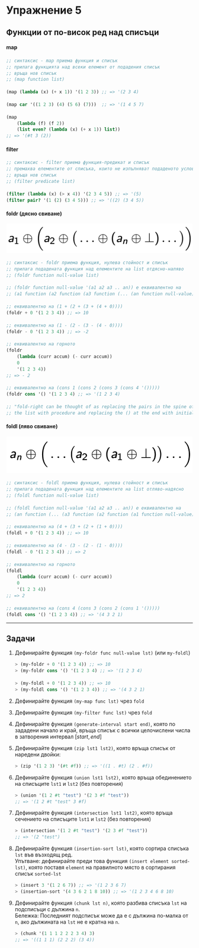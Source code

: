 # Упражнение 5

## Функции от по-висок ред над списъци

#### map

```scheme
;; синтаксис - map приема функция и списък
;; прилага функцията над всеки елемент от подадения списък
;; връща нов списък
;; (map function list)

(map (lambda (x) (+ x 1)) '(1 2 3)) ;; => '(2 3 4)

(map car '((1 2 3) (4) (5 6) (7)))  ;; => '(1 4 5 7)

(map
    (lambda (f) (f 2))
    (list even? (lambda (x) (+ x 1)) list))
;; => '(#t 3 (2))
```

#### filter

```scheme
;; синтаксис - filter приема функция-предикат и списък
;; премахва елементите от списъка, които не изпълняват подаденото условие
;; връща нов списък
;; (filter predicate list)

(filter (lambda (x) (> x 4)) '(2 3 4 5)) ;; => '(5)
(filter pair? '(1 (2) (3 4 5))) ;; => '((2) (3 4 5))
```

#### foldr (дясно свиване)

![foldr](./foldr.png)

```scheme
;; синтаксис - foldr приема функция, нулева стойност и списък
;; прилага подадената функция над елементите на list отдясно-наляво
;; (foldr function null-value list)

;; (foldr function null-value '(a1 a2 a3 .. an)) е еквивалентно на
;; (a1 function (a2 function (a3 function (... (an function null-value)))))

;; еквивалентно на (1 + (2 + (3 + (4 + 0))))
(foldr + 0 '(1 2 3 4)) ;; => 10

;; еквивалентно на (1 - (2 - (3 - (4 - 0))))
(foldr - 0 '(1 2 3 4)) ;; => -2

;; еквивалентно на горното
(foldr
    (lambda (curr accum) (- curr accum))
    0
    '(1 2 3 4))
;; => - 2

;; еквивалентно на (cons 1 (cons 2 (cons 3 (cons 4 '()))))
(foldr cons '() '(1 2 3 4) ;; => '(1 2 3 4)

;; "fold-right can be thought of as replacing the pairs in the spine of  
;; the list with procedure and replacing the () at the end with initial"
```

#### foldl (ляво свиване)

![foldl](./foldl-racket.png)

```scheme
;; синтаксис - foldl приема функция, нулева стойност и списък
;; прилага подадената функция над елементите на list отляво-надясно
;; (foldl function null-value list)

;; (foldl function null-value '(a1 a2 a3 .. an)) е еквивалентно на
;; (an function (... (a3 function (a2 function (a1 function null-value)))))

;; еквивалентно на (4 + (3 + (2 + (1 + 0))))
(foldl + 0 '(1 2 3 4)) ;; => 10

;; еквивалентно на (4 - (3 - (2 - (1 - 0))))
(foldl - 0 '(1 2 3 4)) ;; => 2

;; еквивалентно на горното
(foldl
    (lambda (curr accum) (- curr accum))
    0
    '(1 2 3 4))
;; => 2

;; еквивалентно на (cons 4 (cons 3 (cons 2 (cons 1 '()))))
(foldl cons '() '(1 2 3 4)) ;; => '(4 3 2 1)
```

---

## Задачи

1. Дефинирайте функция `(my-foldr func null-value lst)` (или `my-foldl`)

    ```scheme
    > (my-foldr + 0 '(1 2 3 4)) ;; => 10
    > (my-foldr cons '() '(1 2 3 4) ;; => '(1 2 3 4)

    > (my-foldl + 0 '(1 2 3 4)) ;; => 10
    > (my-foldl cons '() '(1 2 3 4)) ;; => '(4 3 2 1)
    ```

2. Дефинирайте функция `(my-map func lst)` чрез `fold`

3. Дефинирайте функция `(my-filter func lst)` чрез `fold`

4. Дефинирайте функция `(generate-interval start end)`, която по зададени начало и край, връща списък с всички целочислени числа в затворения интервал $[start, end]$

5. Дефинирайте функция `(zip lst1 lst2)`, която връща списък от наредени двойки:

    ```scheme
    > (zip '(1 2 3) '(#t #f)) ;; => '((1 . #t) (2 . #f))
    ```

6. Дефинирайте функция `(union lst1 lst2)`, която връща обединението на списъците `lst1` и `lst2` (без повторения)

    ```scheme
    > (union '(1 2 #t "test") '(2 3 #f "test"))
    ;; => '(1 2 #t "test" 3 #f)
    ```

7. Дефинирайте функция `(intersection lst1 lst2)`, която връща сечението на списъците `lst1` и `lst2` (без повторения)
    
    ```scheme
    > (intersection '(1 2 #t "test") '(2 3 #f "test"))
    ;; => '(2 "test")
    ```

8. Дефинирайте функция `(insertion-sort lst)`, която сортира списъка `lst` във възходящ ред.  
Упътване: дефинирайте преди това функция `(insert element sorted-lst)`, която поставя `element` на правилното място в сортирания списък `sorted-lst`
    
    ```scheme
    > (insert 3 '(1 2 6 7)) ;; => '(1 2 3 6 7)
    > (insertion-sort '(4 3 6 2 1 8 10)) ;; => '(1 2 3 4 6 8 10)
    ```

9. Дефинирайте функция `(chunk lst n)`, която разбива списъка `lst` на подсписъци с дължина `n`.  
Бележка: Последният подсписък може да е с дължина по-малка от `n`, ако дължината на `lst` не е кратна на `n`.

    ```scheme
    > (chunk '(1 1 1 2 2 2 3 4) 3)
    ;; => '((1 1 1) (2 2 2) (3 4))
    ```
